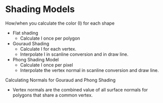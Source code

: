 # Shading Models

How/when you calculate the color (I) for each shape

* Flat shading
    * Calculate I once per polygon
* Gouraud Shading
    * Calculate I for each vertex.
    * Interpolate I in scanline conversion and in draw line.
* Phong Shading Model
    * Calculate I once per pixel
    * Interpolate the vertex normal in scanline conversion and draw line.

Calculating Normals for Gouraud and Phong Shading
* Vertex normals are the combined value of all surface normals for polygons
  that share a common vertex.
